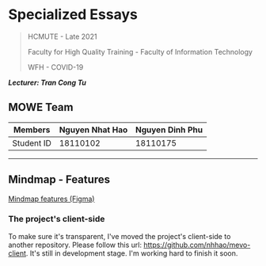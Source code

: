 # Specialized Essays

> HCMUTE - Late 2021
>
> Faculty for High Quality Training - Faculty of Information Technology
>
> WFH - COVID-19

**_Lecturer: Tran Cong Tu_**

## MOWE Team

| Members    | Nguyen Nhat Hao | Nguyen Dinh Phu |
| ---------- | --------------- | --------------- |
| Student ID | 18110102        | 18110175        |

---

## Mindmap - Features

[Mindmap features (Figma)](https://www.figma.com/file/bXawdaj6QwIKnkQeVkC5kD/thầy-Tú?node-id=0%3A1)

### The project's client-side

To make sure it's transparent, I've moved the project's client-side to another repository. Please follow this url: https://github.com/nhhao/mevo-client. It's still in development stage. I'm working hard to finish it soon.
